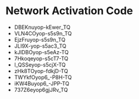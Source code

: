 # Network Activation Code
* DBEKnuyop-kEwer_TQ
* VLN4COyop-s5s9n_TQ
* EjzFruyop-s5s9n_TQ
* JLI9X-yop-s5ac3_TQ
* kJlDBOyop-s5eAz-TQ
* 7Hkoqeyop-s5cT7-TQ
* l_QSSeyop-s5cjX-TQ
* zHk8TOyop-fdkjD-TQ
* TWYkfOyop6_-P8H-TQ
* iKW4Buyop6_-JPP-TQ
* 737Z6eyop6gjJRv_TQ